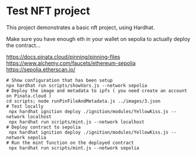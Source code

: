# Test NFT project

This project demonstrates a basic nft project, using Hardhat. 

Make sure you have enough eth in your wallet on sepolia to actually deploy the contract...

https://docs.pinata.cloud/pinning/pinning-files
https://www.alchemy.com/faucets/ethereum-sepolia
https://sepolia.etherscan.io/


```shell
# Show configuration that has been setup
npx hardhat run scripts/showVars.js --network sepolia   
# Deploy the image and metadata to ipfs ( you need create an account on Pinata.cloud )
cd scripts; node runPinFileAndMetadata.js ../images/3.json
# Test locally
 npx hardhat ignition deploy ./ignition/modules/YellowKiss.js --network localhost
 npx hardhat run scripts/mint.js --network localhost
# Deploy contract to sepolia
 npx hardhat ignition deploy ./ignition/modules/YellowKiss.js --network sepolia
# Run the mint function on the deployed contract
 npx hardhat run scripts/mint.js --network sepolia 
```
